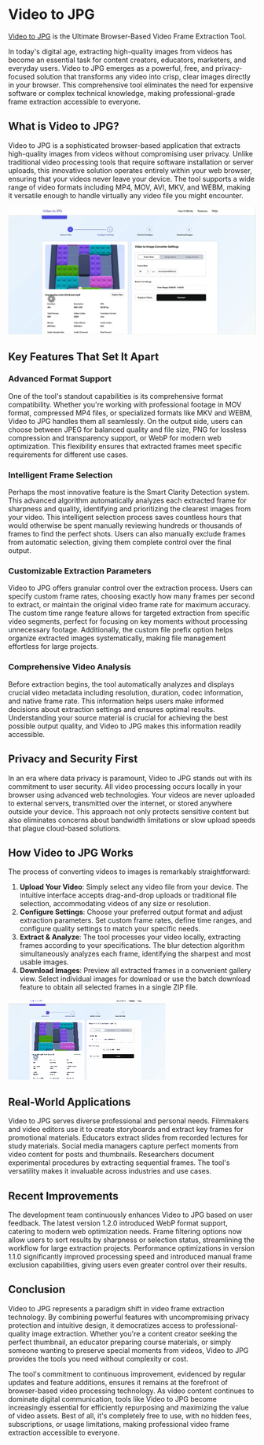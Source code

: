 # Video to JPG

[Video to JPG](https://videotojpg.com/ "Video to JPG") is the Ultimate Browser-Based Video Frame Extraction Tool.

In today's digital age, extracting high-quality images from videos has become an essential task for content creators, educators, marketers, and everyday users. Video to JPG emerges as a powerful, free, and privacy-focused solution that transforms any video into crisp, clear images directly in your browser. This comprehensive tool eliminates the need for expensive software or complex technical knowledge, making professional-grade frame extraction accessible to everyone.

## What is Video to JPG?

Video to JPG is a sophisticated browser-based application that extracts high-quality images from videos without compromising user privacy. Unlike traditional video processing tools that require software installation or server uploads, this innovative solution operates entirely within your web browser, ensuring that your videos never leave your device. The tool supports a wide range of video formats including MP4, MOV, AVI, MKV, and WEBM, making it versatile enough to handle virtually any video file you might encounter.

![Video to JPG](https://raw.githubusercontent.com/Video-To-JPG/.github/refs/heads/main/videotojpg-demo.jpg "Video to JPG")

## Key Features That Set It Apart

### Advanced Format Support

One of the tool's standout capabilities is its comprehensive format compatibility. Whether you're working with professional footage in MOV format, compressed MP4 files, or specialized formats like MKV and WEBM, Video to JPG handles them all seamlessly. On the output side, users can choose between JPEG for balanced quality and file size, PNG for lossless compression and transparency support, or WebP for modern web optimization. This flexibility ensures that extracted frames meet specific requirements for different use cases.

### Intelligent Frame Selection

Perhaps the most innovative feature is the Smart Clarity Detection system. This advanced algorithm automatically analyzes each extracted frame for sharpness and quality, identifying and prioritizing the clearest images from your video. This intelligent selection process saves countless hours that would otherwise be spent manually reviewing hundreds or thousands of frames to find the perfect shots. Users can also manually exclude frames from automatic selection, giving them complete control over the final output.

### Customizable Extraction Parameters

Video to JPG offers granular control over the extraction process. Users can specify custom frame rates, choosing exactly how many frames per second to extract, or maintain the original video frame rate for maximum accuracy. The custom time range feature allows for targeted extraction from specific video segments, perfect for focusing on key moments without processing unnecessary footage. Additionally, the custom file prefix option helps organize extracted images systematically, making file management effortless for large projects.

### Comprehensive Video Analysis

Before extraction begins, the tool automatically analyzes and displays crucial video metadata including resolution, duration, codec information, and native frame rate. This information helps users make informed decisions about extraction settings and ensures optimal results. Understanding your source material is crucial for achieving the best possible output quality, and Video to JPG makes this information readily accessible.

## Privacy and Security First

In an era where data privacy is paramount, Video to JPG stands out with its commitment to user security. All video processing occurs locally in your browser using advanced web technologies. Your videos are never uploaded to external servers, transmitted over the internet, or stored anywhere outside your device. This approach not only protects sensitive content but also eliminates concerns about bandwidth limitations or slow upload speeds that plague cloud-based solutions.

## How Video to JPG Works

The process of converting videos to images is remarkably straightforward:

1. **Upload Your Video**: Simply select any video file from your device. The intuitive interface accepts drag-and-drop uploads or traditional file selection, accommodating videos of any size or resolution.
2. **Configure Settings**: Choose your preferred output format and adjust extraction parameters. Set custom frame rates, define time ranges, and configure quality settings to match your specific needs.
3. **Extract & Analyze**: The tool processes your video locally, extracting frames according to your specifications. The blur detection algorithm simultaneously analyzes each frame, identifying the sharpest and most usable images.
4. **Download Images**: Preview all extracted frames in a convenient gallery view. Select individual images for download or use the batch download feature to obtain all selected frames in a single ZIP file.

![How Video to JPG Works](https://raw.githubusercontent.com/Video-To-JPG/.github/refs/heads/main/video-to-jpg-demo.gif "How Video to JPG Works")

## Real-World Applications

Video to JPG serves diverse professional and personal needs. Filmmakers and video editors use it to create storyboards and extract key frames for promotional materials. Educators extract slides from recorded lectures for study materials. Social media managers capture perfect moments from video content for posts and thumbnails. Researchers document experimental procedures by extracting sequential frames. The tool's versatility makes it invaluable across industries and use cases.

## Recent Improvements

The development team continuously enhances Video to JPG based on user feedback. The latest version 1.2.0 introduced WebP format support, catering to modern web optimization needs. Frame filtering options now allow users to sort results by sharpness or selection status, streamlining the workflow for large extraction projects. Performance optimizations in version 1.1.0 significantly improved processing speed and introduced manual frame exclusion capabilities, giving users even greater control over their results.

## Conclusion

Video to JPG represents a paradigm shift in video frame extraction technology. By combining powerful features with uncompromising privacy protection and intuitive design, it democratizes access to professional-quality image extraction. Whether you're a content creator seeking the perfect thumbnail, an educator preparing course materials, or simply someone wanting to preserve special moments from videos, Video to JPG provides the tools you need without complexity or cost.

The tool's commitment to continuous improvement, evidenced by regular updates and feature additions, ensures it remains at the forefront of browser-based video processing technology. As video content continues to dominate digital communication, tools like Video to JPG become increasingly essential for efficiently repurposing and maximizing the value of video assets. Best of all, it's completely free to use, with no hidden fees, subscriptions, or usage limitations, making professional video frame extraction accessible to everyone.
